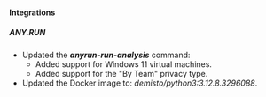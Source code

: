 
#### Integrations

##### ANY.RUN

- Updated the ***anyrun-run-analysis*** command:
    - Added support for Windows 11 virtual machines.
    - Added support for the "By Team" privacy type.
- Updated the Docker image to: *demisto/python3:3.12.8.3296088*.